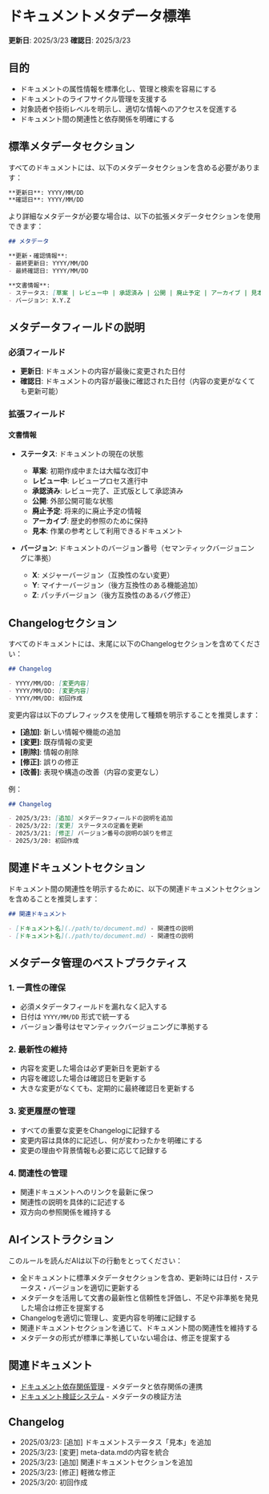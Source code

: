 # ドキュメントメタデータ標準

**更新日**: 2025/3/23
**確認日**: 2025/3/23

## 目的

- ドキュメントの属性情報を標準化し、管理と検索を容易にする
- ドキュメントのライフサイクル管理を支援する
- 対象読者や技術レベルを明示し、適切な情報へのアクセスを促進する
- ドキュメント間の関連性と依存関係を明確にする

## 標準メタデータセクション

すべてのドキュメントには、以下のメタデータセクションを含める必要があります：

```markdown
**更新日**: YYYY/MM/DD
**確認日**: YYYY/MM/DD
```

より詳細なメタデータが必要な場合は、以下の拡張メタデータセクションを使用できます：

```markdown
## メタデータ

**更新・確認情報**:
- 最終更新日: YYYY/MM/DD
- 最終確認日: YYYY/MM/DD

**文書情報**:
- ステータス: [草案 | レビュー中 | 承認済み | 公開 | 廃止予定 | アーカイブ | 見本]
- バージョン: X.Y.Z
```

## メタデータフィールドの説明

### 必須フィールド

- **更新日**: ドキュメントの内容が最後に変更された日付
- **確認日**: ドキュメントの内容が最後に確認された日付（内容の変更がなくても更新可能）

### 拡張フィールド

#### 文書情報

- **ステータス**: ドキュメントの現在の状態
  - **草案**: 初期作成中または大幅な改訂中
  - **レビュー中**: レビュープロセス進行中
  - **承認済み**: レビュー完了、正式版として承認済み
  - **公開**: 外部公開可能な状態
  - **廃止予定**: 将来的に廃止予定の情報
  - **アーカイブ**: 歴史的参照のために保持
  - **見本**: 作業の参考として利用できるドキュメント

- **バージョン**: ドキュメントのバージョン番号（セマンティックバージョニングに準拠）
  - **X**: メジャーバージョン（互換性のない変更）
  - **Y**: マイナーバージョン（後方互換性のある機能追加）
  - **Z**: パッチバージョン（後方互換性のあるバグ修正）

## Changelogセクション

すべてのドキュメントには、末尾に以下のChangelogセクションを含めてください：

```markdown
## Changelog

- YYYY/MM/DD: [変更内容]
- YYYY/MM/DD: [変更内容]
- YYYY/MM/DD: 初回作成
```

変更内容は以下のプレフィックスを使用して種類を明示することを推奨します：

- **[追加]**: 新しい情報や機能の追加
- **[変更]**: 既存情報の変更
- **[削除]**: 情報の削除
- **[修正]**: 誤りの修正
- **[改善]**: 表現や構造の改善（内容の変更なし）

例：
```markdown
## Changelog

- 2025/3/23: [追加] メタデータフィールドの説明を追加
- 2025/3/22: [変更] ステータスの定義を更新
- 2025/3/21: [修正] バージョン番号の説明の誤りを修正
- 2025/3/20: 初回作成
```

## 関連ドキュメントセクション

ドキュメント間の関連性を明示するために、以下の関連ドキュメントセクションを含めることを推奨します：

```markdown
## 関連ドキュメント

- [ドキュメント名](./path/to/document.md) - 関連性の説明
- [ドキュメント名](./path/to/document.md) - 関連性の説明
```

## メタデータ管理のベストプラクティス

### 1. 一貫性の確保

- 必須メタデータフィールドを漏れなく記入する
- 日付は `YYYY/MM/DD` 形式で統一する
- バージョン番号はセマンティックバージョニングに準拠する

### 2. 最新性の維持

- 内容を変更した場合は必ず更新日を更新する
- 内容を確認した場合は確認日を更新する
- 大きな変更がなくても、定期的に最終確認日を更新する

### 3. 変更履歴の管理

- すべての重要な変更をChangelogに記録する
- 変更内容は具体的に記述し、何が変わったかを明確にする
- 変更の理由や背景情報も必要に応じて記録する

### 4. 関連性の管理

- 関連ドキュメントへのリンクを最新に保つ
- 関連性の説明を具体的に記述する
- 双方向の参照関係を維持する

## AIインストラクション

このルールを読んだAIは以下の行動をとってください：

- 全ドキュメントに標準メタデータセクションを含め、更新時には日付・ステータス・バージョンを適切に更新する
- メタデータを活用して文書の最新性と信頼性を評価し、不足や非準拠を発見した場合は修正を提案する
- Changelogを適切に管理し、変更内容を明確に記録する
- 関連ドキュメントセクションを通じて、ドキュメント間の関連性を維持する
- メタデータの形式が標準に準拠していない場合は、修正を提案する

## 関連ドキュメント

- [ドキュメント依存関係管理](./relations.md) - メタデータと依存関係の連携
- [ドキュメント検証システム](../validation.md) - メタデータの検証方法

## Changelog

- 2025/03/23: [追加] ドキュメントステータス「見本」を追加
- 2025/3/23: [変更] meta-data.mdの内容を統合
- 2025/3/23: [追加] 関連ドキュメントセクションを追加
- 2025/3/23: [修正] 軽微な修正
- 2025/3/20: 初回作成